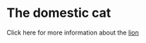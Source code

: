 <!DOCTYPE html>
<html>
  <b><h1> The domestic cat </h1></b>
  <body> Click here for more information about the <u><a href= "https//:www.google.com" >lion </a></u> </body>
